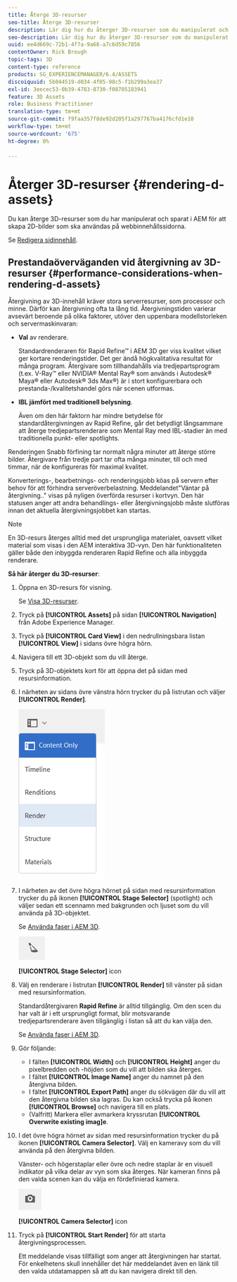 ```yaml
---
title: Återge 3D-resurser
seo-title: Återge 3D-resurser
description: Lär dig hur du återger 3D-resurser som du manipulerat och sparat i AEM för att skapa 2D-bilder för dina webbsidor.
seo-description: Lär dig hur du återger 3D-resurser som du manipulerat och sparat i AEM för att skapa 2D-bilder för dina webbsidor.
uuid: ee4d669c-72b1-4f7a-9a68-a7c6d59c7856
contentOwner: Rick Brough
topic-tags: 3D
content-type: reference
products: SG_EXPERIENCEMANAGER/6.4/ASSETS
discoiquuid: 5b044519-d034-4f05-98c5-f1b299a3ea37
exl-id: 3eecec53-0b39-4783-8730-f08705183941
feature: 3D Assets
role: Business Practitioner
translation-type: tm+mt
source-git-commit: f9faa357f8de92d205f1a297767ba4176cfd1e10
workflow-type: tm+mt
source-wordcount: '675'
ht-degree: 0%

---
```


# Återger 3D-resurser {#rendering-d-assets}

Du kan återge 3D-resurser som du har manipulerat och sparat i AEM för att skapa 2D-bilder som ska användas på webbinnehållssidorna.

Se [Redigera sidinnehåll](/help/sites-authoring/qg-page-authoring.md#editing-your-page-content).

## Prestandaöverväganden vid återgivning av 3D-resurser {#performance-considerations-when-rendering-d-assets}

Återgivning av 3D-innehåll kräver stora serverresurser, som processor och minne. Därför kan återgivning ofta ta lång tid. Återgivningstiden varierar avsevärt beroende på olika faktorer, utöver den uppenbara modellstorleken och servermaskinvaran:

* **Val** av renderare.

   Standardrenderaren för Rapid Refine™ i AEM 3D ger viss kvalitet vilket ger kortare renderingstider. Det ger ändå högkvalitativa resultat för många program. Återgivare som tillhandahålls via tredjepartsprogram (t.ex. V-Ray™ eller NVIDIA® Mental Ray® som används i Autodesk® Maya® eller Autodesk® 3ds Max®) är i stort konfigurerbara och prestanda-/kvalitetshandel görs när scenen utformas.

* **IBL jämfört med traditionell belysning**.

   Även om den här faktorn har mindre betydelse för standardåtergivningen av Rapid Refine, går det betydligt långsammare att återge tredjepartsrenderare som Mental Ray med IBL-stadier än med traditionella punkt- eller spotlights.

Renderingen Snabb förfining tar normalt några minuter att återge större bilder. Återgivare från tredje part tar ofta många minuter, till och med timmar, när de konfigureras för maximal kvalitet.

Konverterings-, bearbetnings- och renderingsjobb köas på servern efter behov för att förhindra serveröverbelastning. Meddelandet&quot;Väntar på återgivning..&quot; visas på nyligen överförda resurser i kortvyn. Den här statusen anger att andra behandlings- eller återgivningsjobb måste slutföras innan det aktuella återgivningsjobbet kan startas.

>[!NOTE]
>
>En 3D-resurs återges alltid med det ursprungliga materialet, oavsett vilket material som visas i den AEM interaktiva 3D-vyn. Den här funktionaliteten gäller både den inbyggda renderaren Rapid Refine och alla inbyggda renderare.

**Så här återger du 3D-resurser**:

1. Öppna en 3D-resurs för visning.

   Se [Visa 3D-resurser](viewing-3d-assets.md).

1. Tryck på **[!UICONTROL Assets]** på sidan **[!UICONTROL Navigation]** från Adobe Experience Manager.
1. Tryck på **[!UICONTROL Card View]** i den nedrullningsbara listan **[!UICONTROL View]** i sidans övre högra hörn.
1. Navigera till ett 3D-objekt som du vill återge.
1. Tryck på 3D-objektets kort för att öppna det på sidan med resursinformation.
1. I närheten av sidans övre vänstra hörn trycker du på listrutan och väljer **[!UICONTROL Render]**.

   ![chlimage_1-369](assets/chlimage_1-369.png)

1. I närheten av det övre högra hörnet på sidan med resursinformation trycker du på ikonen **[!UICONTROL Stage Selector]** (spotlight) och väljer sedan ett scennamn med bakgrunden och ljuset som du vill använda på 3D-objektet.

   Se [Använda faser i AEM 3D](about-the-use-of-stages-in-aem-3d.md).

   ![chlimage_1-370](assets/chlimage_1-370.png)

   **[!UICONTROL Stage Selector]** icon

1. Välj en renderare i listrutan **[!UICONTROL Render]** till vänster på sidan med resursinformation.

   Standardåtergivaren **Rapid Refine** är alltid tillgänglig. Om den scen du har valt är i ett ursprungligt format, blir motsvarande tredjepartsrenderare även tillgänglig i listan så att du kan välja den.

   Se [Använda faser i AEM 3D](about-the-use-of-stages-in-aem-3d.md).

1. Gör följande:

   * I fälten **[!UICONTROL Width]** och **[!UICONTROL Height]** anger du pixelbredden och -höjden som du vill att bilden ska återges.
   * I fältet **[!UICONTROL Image Name]** anger du namnet på den återgivna bilden.
   * I fältet **[!UICONTROL Export Path]** anger du sökvägen där du vill att den återgivna bilden ska lagras. Du kan också trycka på ikonen **[!UICONTROL Browse]** och navigera till en plats.
   * (Valfritt) Markera eller avmarkera kryssrutan **[!UICONTROL Overwrite existing imag]e**.

1. I det övre högra hörnet av sidan med resursinformation trycker du på ikonen **[!UICONTROL Camera Selector]**. Välj en kameravy som du vill använda på den återgivna bilden.

   Vänster- och högerstaplar eller övre och nedre staplar är en visuell indikator på vilka delar av vyn som ska återges. När kameran finns på den valda scenen kan du välja en fördefinierad kamera.

   ![chlimage_1-371](assets/chlimage_1-371.png)

   **[!UICONTROL Camera Selector]** icon

1. Tryck på **[!UICONTROL Start Render]** för att starta återgivningsprocessen.

   Ett meddelande visas tillfälligt som anger att återgivningen har startat. För enkelhetens skull innehåller det här meddelandet även en länk till den valda utdatamappen så att du kan navigera direkt till den.
